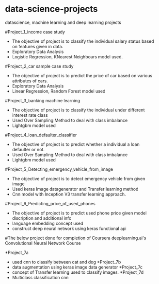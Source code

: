 # data-science-projects
datascience, machine learning and deep learning projects

#Project_1_income case study
  * The objective of project is to classify the individual salary status based on features given in data.
  * Exploratory Data Analysis 
  * Logistic Regression, KNearest Neighbours model used.
  
#Project_2_car sample case study
  * The objective of project is to predict the price of car based on various attributes of cars.
  * Exploratory Data Analysis
  * Linear Regression, Random Forest model used

#Project_3_banking machine learning
  * The objective of project is to classify the individual under different interest rate class
  * Used Over Sampling Method to deal with class imbalance
  * Lightgbm model used
  
#Project_4_loan_defaulter_classifier
  * The objective of project is to predict whether a individual a loan defaulter or not.
  * Used Over Sampling Method to deal with class imbalance
  * Lightgbm model used
  
#Project_5_Detecting_emergency_vehicle_from_image
  * The objective of project is to detect emergency vehicle from given image
  * Used keras Image datagenerator and Transfer learning method
  * Cnn model with Inception V3 transfer learning approach.
  
#Project_6_Predicting_price_of_used_phones
  * The objective of project is to predict used phone price given model discription and additional info
  * language embedding concept used
  * construct deep neural network using keras functional api
  
#The below project done for completion of Coursera deeplearning.ai's Convolutional Neural Network Course
  
  *Project_7a
   * used cnn to classify between cat and dog
  *Project_7b
   * data augmentation using keras image data generator
  *Project_7c
   * concept of Transfer learning used to classify images.
  *Project_7d
   * Multiclass classification cnn
